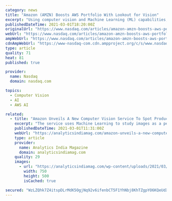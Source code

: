 ```yaml
---
category: news
title: "Amazon (AMZN) Boosts AWS Portfolio With Lookout for Vision"
excerpt: "Using computer vision and Machine Learning (ML) capabilities, including \"few-shot learning\", the service analyzes images to spot manufacturing and production defects such as cracks, irregular shapes, dents and incorrect color. Further, Amazon Lookout for ..."
publishedDateTime: 2021-03-01T18:20:00Z
originalUrl: "https://www.nasdaq.com/articles/amazon-amzn-boosts-aws-portfolio-with-lookout-for-vision-2021-03-01"
webUrl: "https://www.nasdaq.com/articles/amazon-amzn-boosts-aws-portfolio-with-lookout-for-vision-2021-03-01"
ampWebUrl: "https://www.nasdaq.com/articles/amazon-amzn-boosts-aws-portfolio-with-lookout-for-vision-2021-03-01?amp"
cdnAmpWebUrl: "https://www-nasdaq-com.cdn.ampproject.org/c/s/www.nasdaq.com/articles/amazon-amzn-boosts-aws-portfolio-with-lookout-for-vision-2021-03-01?amp"
type: article
quality: 71
heat: 81
published: true

provider:
  name: Nasdaq
  domain: nasdaq.com

topics:
  - Computer Vision
  - AI
  - AWS AI

related:
  - title: "Amazon Unveils A New Computer Vision Service To Spot Product Defects At Manufacturing Stage"
    excerpt: "The service uses Machine Learning to study images as a person would, at a higher degree of accuracy and much larger scale."
    publishedDateTime: 2021-03-01T11:31:00Z
    webUrl: "https://analyticsindiamag.com/amazon-unveils-a-new-computer-vision-service-to-spot-product-defects-at-manufacturing-stage/"
    type: article
    provider:
      name: Analytics India Magazine
      domain: analyticsindiamag.com
    quality: 29
    images:
      - url: "https://analyticsindiamag.com/wp-content/uploads/2021/03/pasted-image-0.png"
        width: 750
        height: 500
        isCached: true

secured: "WzLZQhk7Z4itspDLrMdK5OgjNq92v6ifenbCT5F1YhNbj8KhTZgpYO6KQeUdXuHURLe5clTIe9JdYIxs601P2N96MHx1j/GXxfm4qU8QCYHPv+5ph9us9Kpp2FacVSqj0BxVcxtLl83unxzMm1L1tcAvNWme0+sVG0IAQfOwmLysuroy7xAgJVSWNeyVVeiR564OSherQTFhWerJaWbIpGFgaRI7q1G+HlA/jlRWsXwbBMyaT7iCUYHymBavyQqB+WL0xoxnB7cUHPUaV9IEK1iHMWL6wQENlf3VW+HG/S3qieV7HvXyWNCaYYODBMJXdJFU2++ckwCpc45oNNyFdEkjXjfqRRmjFKaPPk277jE=;56TfprGQ/XnUC0638vfAtg=="
---
```


